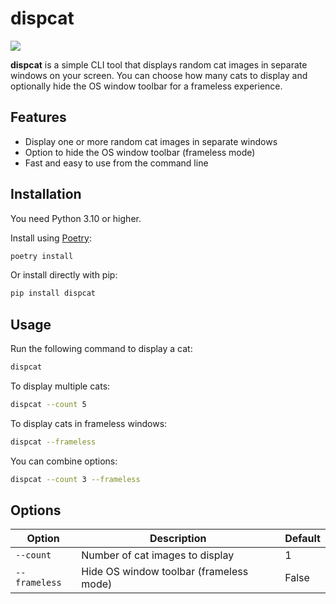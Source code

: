 # dispcat

![](https://www.catbehaviourist.com/wp-content/uploads/2015/07/amazing-black-cats_1024-1.jpg)

**dispcat** is a simple CLI tool that displays random cat images in separate windows on your screen. You can choose how many cats to display and optionally hide the OS window toolbar for a frameless experience.

## Features

- Display one or more random cat images in separate windows
- Option to hide the OS window toolbar (frameless mode)
- Fast and easy to use from the command line

## Installation

You need Python 3.10 or higher.

Install using [Poetry](https://python-poetry.org/):

```sh
poetry install
```

Or install directly with pip:

```sh
pip install dispcat
```

## Usage

Run the following command to display a cat:

```sh
dispcat
```

To display multiple cats:

```sh
dispcat --count 5
```

To display cats in frameless windows:

```sh
dispcat --frameless
```

You can combine options:

```sh
dispcat --count 3 --frameless
```

## Options

| Option         | Description                                      | Default |
|----------------|--------------------------------------------------|---------|
| `--count`      | Number of cat images to display                  | 1       |
| `--frameless`  | Hide OS window toolbar (frameless mode)          | False   |
